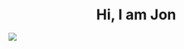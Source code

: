 <div align="center">
  <h1 align="center">Hi, I am Jon</h1>
</div>

<img src="https://img.shields.io/badge/Angular-cfaae0?style=for-the-badge&logo=angular&logoColor=red">
<!--
**JonAlvz/JonAlvz** is a ✨ _special_ ✨ repository because its `README.md` (this file) appears on your GitHub profile.

Here are some ideas to get you started:

- 🔭 I’m currently working on ...
- 🌱 I’m currently learning ...
- 👯 I’m looking to collaborate on ...
- 🤔 I’m looking for help with ...
- 💬 Ask me about ...
- 📫 How to reach me: ...
- 😄 Pronouns: ...
- ⚡ Fun fact: ...
-->
